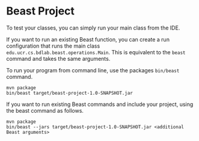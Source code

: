 # Beast Project

To test your classes, you can simply run your main class from the IDE.

If you want to run an existing Beast function, you can create a run configuration that runs the main class
`edu.ucr.cs.bdlab.beast.operations.Main`. This is equivalent to the `beast` command and takes the same arguments.

To run your program from command line, use the packages `bin/beast` command.
```shell
mvn package
bin/beast target/beast-project-1.0-SNAPSHOT.jar
```

If you want to run existing Beast commands and include your project, using the beast command as follows.
```shell
mvn package
bin/beast --jars target/beast-project-1.0-SNAPSHOT.jar <additional Beast arguments>
```